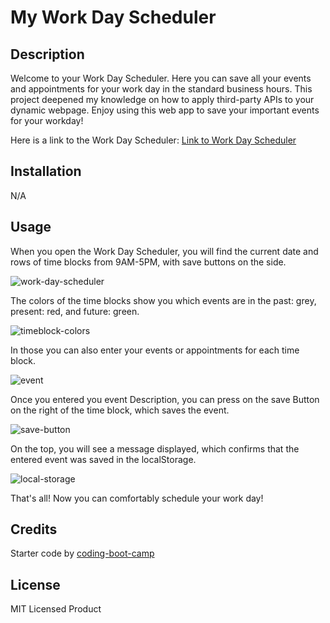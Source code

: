 # My Work Day Scheduler

## Description

Welcome to your Work Day Scheduler.
Here you can save all your events and appointments for your work day in the standard business hours.
This project deepened my knowledge on how to apply third-party APIs to your dynamic webpage.
Enjoy using this web app to save your important events for your workday!

Here is a link to the Work Day Scheduler: [Link to Work Day Scheduler](https://pythonfabi.github.io/my-work-day-scheduler/)

## Installation

N/A

## Usage

When you open the Work Day Scheduler, you will find the current date and rows of time blocks from 9AM-5PM, with save buttons on the side.

![work-day-scheduler](https://github.com/PythonFabi/my-work-day-scheduler/assets/129299589/c38c9297-8b39-457e-9c0f-f4b0b8051c2e)

The colors of the time blocks show you which events are in the past: grey, present: red, and future: green.

![timeblock-colors](https://github.com/PythonFabi/my-work-day-scheduler/assets/129299589/a18333ed-2029-4eba-908a-f1daae7d22a9)

In those you can also enter your events or appointments for each time block.

![event](https://github.com/PythonFabi/my-work-day-scheduler/assets/129299589/d5d1fa35-de0d-4cda-83ad-6eb0a63dbad3)

Once you entered you event Description, you can press on the save Button on the right of the time block, which saves the event.

![save-button](https://github.com/PythonFabi/my-work-day-scheduler/assets/129299589/9daa8821-ba8b-4903-af35-bbd6dbe1e096)

On the top, you will see a message displayed, which confirms that the entered event was saved in the localStorage.

![local-storage](https://github.com/PythonFabi/my-work-day-scheduler/assets/129299589/2f863cbc-e751-4d65-a9f6-c1f8d25abc24)

That's all! Now you can comfortably schedule your work day!



## Credits

Starter code by [coding-boot-camp](https://github.com/coding-boot-camp/crispy-octo-meme)

## License

MIT Licensed Product




